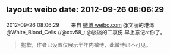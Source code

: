 layout: weibo
date: 2012-09-26 08:06:29
---
<meta name="referrer" content="no-referrer" />

2012-09-26 08:06:29  &nbsp;&nbsp;&nbsp;&nbsp;&nbsp;&nbsp; 来自 <a href="http://weibo.com/" rel="nofollow">微博 weibo.com</a>
@文丽的港湾 @White_Blood_Cells //@xcv58_: @淡淡的二哀伤 早上忘记at你了。
>  抱歉，作者已设置仅展示半年内微博，此微博已不可见。 ​​​
